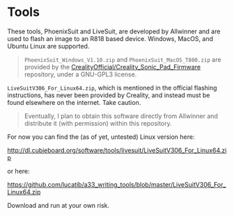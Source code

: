 # Tools
These tools, PhoenixSuit and LiveSuit, are developed by Allwinner and are used to flash an image to an R818 based device. Windows, MacOS, and Ubuntu Linux are supported.
>`PhoenixSuit_Windows_V1.10.zip` and `PhoenixSuit_MacOS_T800.zip` are provided by the [CrealityOfficial/Creality_Sonic_Pad_Firmware](https://github.com/CrealityOfficial/Creality_Sonic_Pad_Firmware/) repository, under a GNU-GPL3 license.


`LiveSuitV306_For_Linux64.zip`, which is mentioned in the official flashing instructions, has never been provided by Creality, and instead must be found elsewhere on the internet. Take caution.


>Eventually, I plan to obtain this software directly from Allwinner and distribute it (with permission) within this repository.

For now you can find the (as of yet, untested) Linux version here:

http://dl.cubieboard.org/software/tools/livesuit/LiveSuitV306_For_Linux64.zip

or here:

https://github.com/lucatib/a33_writing_tools/blob/master/LiveSuitV306_For_Linux64.zip


Download and run at your own risk.